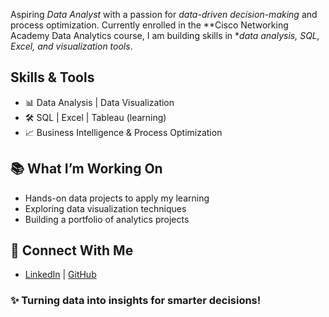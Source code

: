 Aspiring *Data Analyst* with a passion for *data-driven decision-making* and process optimization. Currently enrolled in the **Cisco Networking Academy Data Analytics course, I am building skills in **data analysis, SQL, Excel, and visualization tools*.  

## Skills & Tools  
- 📊 Data Analysis | Data Visualization  
- 🛠 SQL | Excel | Tableau (learning)  
- 📈 Business Intelligence & Process Optimization  

## 📚 What I’m Working On  
- Hands-on data projects to apply my learning  
- Exploring data visualization techniques  
- Building a portfolio of analytics projects  

## 🤝 Connect With Me  
- [LinkedIn](linkedin.com/in/ikechukwudivine) | [GitHub](#)  

### ✨ Turning data into insights for smarter decisions!
